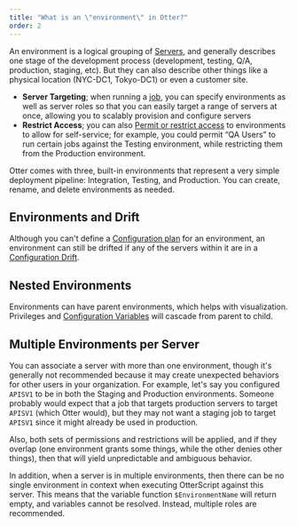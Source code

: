 ```yaml
---
title: "What is an \"environment\" in Otter?"
order: 2
---
```


An environment is a logical grouping of [Servers](/docs/otter/connecting-to-your-servers-with-otter/otter-servers-in-otter), and generally describes one stage of the development process (development, testing, Q/A, production, staging, etc). But they can also describe other things like a physical location (NYC-DC1, Tokyo-DC1) or even a customer site. 

* **Server Targeting**; when running a [job](/docs/otter/orchestration-server-automation/otter-jobs-templates), you can specify environments as well as server roles so that you can easily target a range of servers at once, allowing you to scalably provision and configure servers
* **Restrict Access**; you can also [Permit or restrict access](/docs/otter/configuring-for-your-team/otter-administration-security) to environments to allow for self-service; for example, you could permit “QA Users” to run certain jobs against the Testing environment, while restricting them from  the Production environment.

Otter comes with three, built-in environments that represent a very simple deployment pipeline: Integration, Testing, and Production. You can create, rename, and delete environments as needed.

## Environments and Drift
Although you can't define a [Configuration plan](/docs/otter/scripting-in-otter/otter-otterscript-and-operations#configuration) for an environment, an environment can still be drifted if any of the servers within it are in a [Configuration Drift](/docs/otter/connecting-to-your-servers-with-otter/otter-servers-in-otter#drift).

## Nested Environments
Environments can have parent environments, which helps with visualization. Privileges and [Configuration Variables](/docs/otter/scripting-in-otter/otter-configuration-variables) will cascade from parent to child.

## Multiple Environments per Server
You can associate a server with more than one environment, though it's generally not recommended because it may create unexpected behaviors for other users in your organization. For example, let's say you configured `APISV1` to be in both the Staging and Production environments. Someone probably would expect that a job that targets production servers to target `APISV1` (which Otter would), but they may not want a staging job to target `APISV1` since it might already be used in production.

Also, both sets of permissions and restrictions will be applied, and if they overlap (one environment grants some things, while the other denies other things), then that will yield unpredictable and ambiguous behavior.

In addition, when a server is in multiple environments, then there can be no single environment in context when executing OtterScript against this server. This means that the variable function `$EnvironmentName` will return empty, and variables cannot be resolved. Instead, multiple roles are recommended.